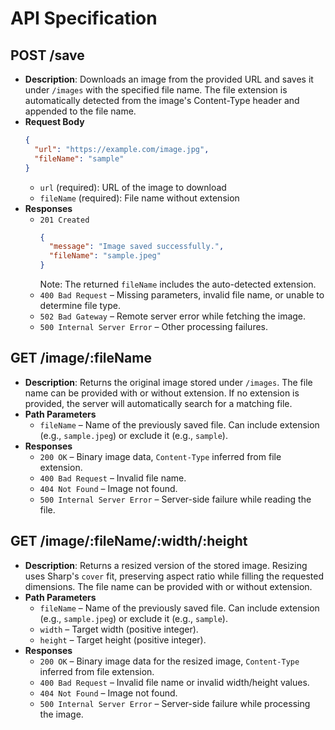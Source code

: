 # API Specification

## POST /save
- **Description**: Downloads an image from the provided URL and saves it under `/images` with the specified file name. The file extension is automatically detected from the image's Content-Type header and appended to the file name.
- **Request Body**
  ```json
  {
    "url": "https://example.com/image.jpg",
    "fileName": "sample"
  }
  ```
  - `url` (required): URL of the image to download
  - `fileName` (required): File name without extension
- **Responses**
  - `201 Created`
    ```json
    {
      "message": "Image saved successfully.",
      "fileName": "sample.jpeg"
    }
    ```
    Note: The returned `fileName` includes the auto-detected extension.
  - `400 Bad Request` – Missing parameters, invalid file name, or unable to determine file type.
  - `502 Bad Gateway` – Remote server error while fetching the image.
  - `500 Internal Server Error` – Other processing failures.

## GET /image/:fileName
- **Description**: Returns the original image stored under `/images`. The file name can be provided with or without extension. If no extension is provided, the server will automatically search for a matching file.
- **Path Parameters**
  - `fileName` – Name of the previously saved file. Can include extension (e.g., `sample.jpeg`) or exclude it (e.g., `sample`).
- **Responses**
  - `200 OK` – Binary image data, `Content-Type` inferred from file extension.
  - `400 Bad Request` – Invalid file name.
  - `404 Not Found` – Image not found.
  - `500 Internal Server Error` – Server-side failure while reading the file.

## GET /image/:fileName/:width/:height
- **Description**: Returns a resized version of the stored image. Resizing uses Sharp's `cover` fit, preserving aspect ratio while filling the requested dimensions. The file name can be provided with or without extension.
- **Path Parameters**
  - `fileName` – Name of the previously saved file. Can include extension (e.g., `sample.jpeg`) or exclude it (e.g., `sample`).
  - `width` – Target width (positive integer).
  - `height` – Target height (positive integer).
- **Responses**
  - `200 OK` – Binary image data for the resized image, `Content-Type` inferred from file extension.
  - `400 Bad Request` – Invalid file name or invalid width/height values.
  - `404 Not Found` – Image not found.
  - `500 Internal Server Error` – Server-side failure while processing the image.
